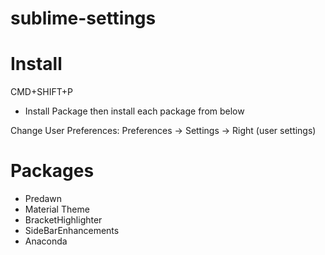 # sublime-settings

# Install

CMD+SHIFT+P

- Install Package then install each package from below

Change User Preferences:  Preferences -> Settings -> Right (user settings)

# Packages

- Predawn
- Material Theme
- BracketHighlighter
- SideBarEnhancements
- Anaconda

